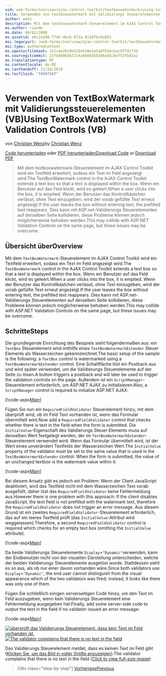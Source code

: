 ```yaml
---
uid: web-forms/overview/ajax-control-toolkit/textboxwatermark/using-textboxwatermark-with-validation-controls-vb
title: Verwenden von textboxwatermark mit Validierungs Steuerelementen (VB) | Microsoft-Dokumentation
author: wenz
description: Mit dem textboxwatermark-Steuerelement im AJAX Control Toolkit wird ein Textfeld erweitert, sodass ein Text im Feld angezeigt wird. Wenn ein Benutzer in das Feld klickt,
ms.author: riande
ms.date: 06/02/2008
ms.assetid: e6c2cb98-f745-4bc8-973a-813879c8a891
msc.legacyurl: /web-forms/overview/ajax-control-toolkit/textboxwatermark/using-textboxwatermark-with-validation-controls-vb
msc.type: authoredcontent
ms.openlocfilehash: 141cae26c9e52be510e2a5a8f816cbac977dcf3d
ms.sourcegitcommit: 22fbd8863672c4ad6693b8388ad5c8e753fb41a2
ms.translationtype: MT
ms.contentlocale: de-DE
ms.lasthandoff: 11/28/2019
ms.locfileid: "74597247"
---
```

# <a name="using-textboxwatermark-with-validation-controls-vb"></a><span data-ttu-id="4ffd3-104">Verwenden von TextBoxWatermark mit Validierungssteuerelementen (VB)</span><span class="sxs-lookup"><span data-stu-id="4ffd3-104">Using TextBoxWatermark With Validation Controls (VB)</span></span>

<span data-ttu-id="4ffd3-105">von [Christian Wenz](https://github.com/wenz)</span><span class="sxs-lookup"><span data-stu-id="4ffd3-105">by [Christian Wenz](https://github.com/wenz)</span></span>

<span data-ttu-id="4ffd3-106">[Code herunterladen](https://download.microsoft.com/download/9/3/f/93f8daea-bebd-4821-833b-95205389c7d0/TextBoxWatermark2.vb.zip) oder [PDF herunterladen](https://download.microsoft.com/download/b/6/a/b6ae89ee-df69-4c87-9bfb-ad1eb2b23373/textboxwatermark2VB.pdf)</span><span class="sxs-lookup"><span data-stu-id="4ffd3-106">[Download Code](https://download.microsoft.com/download/9/3/f/93f8daea-bebd-4821-833b-95205389c7d0/TextBoxWatermark2.vb.zip) or [Download PDF](https://download.microsoft.com/download/b/6/a/b6ae89ee-df69-4c87-9bfb-ad1eb2b23373/textboxwatermark2VB.pdf)</span></span>

> <span data-ttu-id="4ffd3-107">Mit dem textboxwatermark-Steuerelement im AJAX Control Toolkit wird ein Textfeld erweitert, sodass ein Text im Feld angezeigt wird.</span><span class="sxs-lookup"><span data-stu-id="4ffd3-107">The TextBoxWatermark control in the AJAX Control Toolkit extends a text box so that a text is displayed within the box.</span></span> <span data-ttu-id="4ffd3-108">Wenn ein Benutzer auf das Feld klickt, wird es geleert.</span><span class="sxs-lookup"><span data-stu-id="4ffd3-108">When a user clicks into the box, it is emptied.</span></span> <span data-ttu-id="4ffd3-109">Wenn der Benutzer das Kontrollkästchen verlässt, ohne Text einzugeben, wird der vorab gefüllte Text erneut angezeigt.</span><span class="sxs-lookup"><span data-stu-id="4ffd3-109">If the user leaves the box without entering text, the prefilled text reappears.</span></span> <span data-ttu-id="4ffd3-110">Dies kann mit ASP.net-Validierungs Steuerelementen auf derselben Seite kollidieren, diese Probleme können jedoch möglicherweise behoben werden.</span><span class="sxs-lookup"><span data-stu-id="4ffd3-110">This may collide with ASP.NET Validation Controls on the same page, but these issues may be overcome.</span></span>

## <a name="overview"></a><span data-ttu-id="4ffd3-111">Übersicht über</span><span class="sxs-lookup"><span data-stu-id="4ffd3-111">Overview</span></span>

<span data-ttu-id="4ffd3-112">Mit dem `TextBoxWatermark`-Steuerelement im AJAX Control Toolkit wird ein Textfeld erweitert, sodass ein Text im Feld angezeigt wird.</span><span class="sxs-lookup"><span data-stu-id="4ffd3-112">The `TextBoxWatermark` control in the AJAX Control Toolkit extends a text box so that a text is displayed within the box.</span></span> <span data-ttu-id="4ffd3-113">Wenn ein Benutzer auf das Feld klickt, wird es geleert.</span><span class="sxs-lookup"><span data-stu-id="4ffd3-113">When a user clicks into the box, it is emptied.</span></span> <span data-ttu-id="4ffd3-114">Wenn der Benutzer das Kontrollkästchen verlässt, ohne Text einzugeben, wird der vorab gefüllte Text erneut angezeigt.</span><span class="sxs-lookup"><span data-stu-id="4ffd3-114">If the user leaves the box without entering text, the prefilled text reappears.</span></span> <span data-ttu-id="4ffd3-115">Dies kann mit ASP.net-Validierungs Steuerelementen auf derselben Seite kollidieren, diese Probleme können jedoch möglicherweise behoben werden.</span><span class="sxs-lookup"><span data-stu-id="4ffd3-115">This may collide with ASP.NET Validation Controls on the same page, but these issues may be overcome.</span></span>

## <a name="steps"></a><span data-ttu-id="4ffd3-116">Schritte</span><span class="sxs-lookup"><span data-stu-id="4ffd3-116">Steps</span></span>

<span data-ttu-id="4ffd3-117">Die grundlegende Einrichtung des Beispiels sieht folgendermaßen aus: ein `TextBox` Steuerelement wird mithilfe eines `TextBoxWatermarkExtender` Steuer Elements als Wasserzeichen gekennzeichnet.</span><span class="sxs-lookup"><span data-stu-id="4ffd3-117">The basic setup of the sample is the following: a `TextBox` control is watermarked using a `TextBoxWatermarkExtender` control.</span></span> <span data-ttu-id="4ffd3-118">Eine Schaltfläche löst ein Postback aus und wird später verwendet, um die Validierungs Steuerelemente auf der Seite zu lösen.</span><span class="sxs-lookup"><span data-stu-id="4ffd3-118">A button triggers a postback and will later be used to trigger the validation controls on the page.</span></span> <span data-ttu-id="4ffd3-119">Außerdem ist ein `ScriptManager`-Steuerelement erforderlich, um ASP.NET AJAX zu initialisieren:</span><span class="sxs-lookup"><span data-stu-id="4ffd3-119">Also, a `ScriptManager` control is required to initialize ASP.NET AJAX:</span></span>

[!code-aspx[Main](using-textboxwatermark-with-validation-controls-vb/samples/sample1.aspx)]

<span data-ttu-id="4ffd3-120">Fügen Sie nun ein `RequiredFieldValidator` Steuerelement hinzu, mit dem überprüft wird, ob im Feld Text vorhanden ist, wenn das Formular übermittelt wird.</span><span class="sxs-lookup"><span data-stu-id="4ffd3-120">Now add a `RequiredFieldValidator` control that checks whether there is text in the field when the form is submitted.</span></span> <span data-ttu-id="4ffd3-121">Die `InitialValue`-Eigenschaft des Validierungs Steuer Elements muss auf denselben Wert festgelegt werden, der im `TextBoxWatermarkExtender`-Steuerelement verwendet wird: Wenn das Formular übermittelt wird, ist der Wert eines unverändert Textfelds der Wasserzeichen Wert.</span><span class="sxs-lookup"><span data-stu-id="4ffd3-121">The `InitialValue` property of the validator must be set to the same value that is used in the `TextBoxWatermarkExtender` control: When the form is submitted, the value of an unchanged textbox is the watermark value within it:</span></span>

[!code-aspx[Main](using-textboxwatermark-with-validation-controls-vb/samples/sample2.aspx)]

<span data-ttu-id="4ffd3-122">Bei diesem Ansatz gibt es jedoch ein Problem: Wenn der Client JavaScript deaktiviert, wird das Textfeld nicht mit dem Wasserzeichen Text vorab ausgefüllt, daher löst das `RequiredFieldValidator` keine Fehlermeldung aus.</span><span class="sxs-lookup"><span data-stu-id="4ffd3-122">However there is one problem with this approach: If the client disables JavaScript, the text field is not prefilled with the watermark text, therefore the `RequiredFieldValidator` does not trigger an error message.</span></span> <span data-ttu-id="4ffd3-123">Aus diesem Grund ist ein zweites `RequiredFieldValidator`-Steuerelement erforderlich, das auf ein leeres Textfeld prüft (das `InitialValue`-Attribut wird weggelassen).</span><span class="sxs-lookup"><span data-stu-id="4ffd3-123">Therefore, a second `RequiredFieldValidator` control is required which checks for an empty text box (omitting the `InitialValue` attribute).</span></span>

[!code-aspx[Main](using-textboxwatermark-with-validation-controls-vb/samples/sample3.aspx)]

<span data-ttu-id="4ffd3-124">Da beide Validierungs Steuerelemente `Display`=`"Dynamic"`verwenden, kann der Endbenutzer nicht von der visuellen Darstellung unterscheiden, welche der beiden Validierungs Steuerelemente ausgelöst wurde. Stattdessen sieht es so aus, als ob nur einer davon vorhanden wäre.</span><span class="sxs-lookup"><span data-stu-id="4ffd3-124">Since both validators use `Display`=`"Dynamic"`, the end user cannot distinguish from the visual appearance which of the two validators was fired; instead, it looks like there was only one of them.</span></span>

<span data-ttu-id="4ffd3-125">Fügen Sie schließlich einigen serverseitigen Code hinzu, um den Text im Feld auszugeben, wenn kein Validierungs Steuerelement eine Fehlermeldung ausgegeben hat:</span><span class="sxs-lookup"><span data-stu-id="4ffd3-125">Finally, add some server-side code to output the text in the field if no validator issued an error message:</span></span>

[!code-aspx[Main](using-textboxwatermark-with-validation-controls-vb/samples/sample4.aspx)]

<span data-ttu-id="4ffd3-126">[![überprüft das Validierungs Steuerelement, dass kein Text im Feld vorhanden ist.](using-textboxwatermark-with-validation-controls-vb/_static/image2.png)](using-textboxwatermark-with-validation-controls-vb/_static/image1.png)</span><span class="sxs-lookup"><span data-stu-id="4ffd3-126">[![The validator complains that there is no text in the field](using-textboxwatermark-with-validation-controls-vb/_static/image2.png)](using-textboxwatermark-with-validation-controls-vb/_static/image1.png)</span></span>

<span data-ttu-id="4ffd3-127">Das Validierungs Steuerelement meldet, dass es keinen Text im Feld gibt ([Klicken Sie, um das Bild in voller Größe anzuzeigen](using-textboxwatermark-with-validation-controls-vb/_static/image3.png)).</span><span class="sxs-lookup"><span data-stu-id="4ffd3-127">The validator complains that there is no text in the field ([Click to view full-size image](using-textboxwatermark-with-validation-controls-vb/_static/image3.png))</span></span>

> [!div class="step-by-step"]
> [<span data-ttu-id="4ffd3-128">Vorheriges</span><span class="sxs-lookup"><span data-stu-id="4ffd3-128">Previous</span></span>](using-textboxwatermark-in-a-formview-vb.md)
